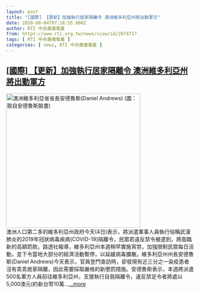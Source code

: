 ```yaml
---
layout: post
title: "[國際] 【更新】加強執行居家隔離令 澳洲維多利亞州將出動軍方"
date: 2020-08-04T07:18:55.000Z
author: RTI 中央廣播電臺
from: https://www.rti.org.tw/news/view/id/2074717
tags: [ RTI 中央廣播電臺 ]
categories: [ news, RTI 中央廣播電臺 ]
---
```

<!--1596525535000-->
[[國際] 【更新】加強執行居家隔離令 澳洲維多利亞州將出動軍方](https://www.rti.org.tw/news/view/id/2074717)
------

<div>
<img src="https://static.rti.org.tw/assets/thumbnails/2019/06/19/b2e9216a791b2fbba7934f78eb7ac3fc.jpg" width="360" alt="澳洲維多利亞省省長安德魯斯(Daniel Andrews) (圖：取自安德魯斯臉書)" title="澳洲維多利亞省省長安德魯斯(Daniel Andrews) (圖：取自安德魯斯臉書)"><br>澳洲人口第二多的維多利亞州政府今天(4日)表示，將派遣軍事人員執行俗稱武漢肺炎的2019年冠狀病毒疾病(COVID-19)隔離令，民眾若違反禁令被逮到，將面臨新的高額罰款。路透社報導，維多利亞州本週稍早實施宵禁，加強限制民眾每日活動，並下令當地大部分的經濟活動暫停，以延緩病毒擴散。維多利亞州州長安德魯斯(Daniel Andrews)今天表示，官員登門查訪時，卻發現有近三分之一染疫患者沒有乖乖居家隔離，因此需要採取嚴格的新懲罰措施。安德魯斯表示，本週將派遣500名軍方人員前往維多利亞州，支援執行自我隔離令，違反禁足令者將處以5,000澳元(約新台幣10萬...<a target="_blank" href="https://www.rti.org.tw/news/view/id/2074717">...more</a>
</div>

